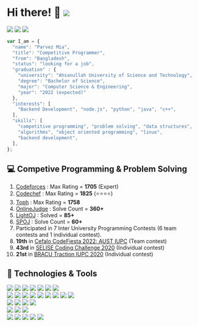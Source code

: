 # Hi there! 👋 ![](https://visitor-badge.laobi.icu/badge?page_id=pz1971.pz1971)
[![](https://img.shields.io/static/v1?logo=gmail&label=%20&message=parvez.pz1971@gmail.com&style=flat-sqaure&color=white&logoColor=red)](mailto:parvez.pz1971@gmail.com)
[![](https://img.shields.io/static/v1?logo=linkedin&label=%20&message=pz1971&style=flat-sqaure&color=white&logoColor=blue)](https://www.linkedin.com/in/pz1971/)
[![](https://img.shields.io/static/v1?logo=twitter&label=%20&message=pz_parvez&style=flat-sqaure&color=white&logoColor=1DA1F2)](https://twitter.com/pz_parvez)

```javascript
var I_am = {
  "name": "Parvez Mia",
  "title": "Competitive Programmer",
  "from": "Bangladesh",
  "status": "looking for a job",
  "graduation" : {
    "university": "Ahsanullah University of Science and Technology",
    "degree": "Bachelor of Science",
    "major": "Computer Science & Engineering",
    "year": "2022 (expected)"
  },
  "interests": [
    "Backend Development", "node.js", "python", "java", "c++",
  ],
  "skills": [
    "competitive programming", "problem solving", "data structures",
    "algorithms", "object oriented programming", "linux",
    "backend development",
  ],
};
```
## 💻 Competive Programming & Problem Solving
1. [Codeforces](https://codeforces.com/profile/pz1971) : Max Rating = **1705** (Expert)
2. [Codechef](https://www.codechef.com/users/pz1971) : Max Rating = **1825** (⭐⭐⭐⭐)
3. [Toph](https://toph.co/u/pz1971) : Max Rating = **1758**
4. [OnlineJudge](https://uhunt.onlinejudge.org/id/971338) : Solve Count = **360+**
5. [LightOJ](https://lightoj.com/user/pz1971) : Solved = **85+**
6. [SPOJ](https://www.spoj.com/users/pz1971) : Solve Count = **60+** 
7. Participated in 7 Inter University Programming Contests (6 team contests and 1 individual contest).
8. **19th** in [Cefalo CodeFiesta 2022: AUST IUPC](https://algo.codemarshal.org/contests/aust-2022/standings) (Team contest)
9.  **43rd** in [SELISE Coding Challenge 2020](https://toph.co/c/selise-coding-challenge-2020/) (Individual contest)
10. **21st** in [BRACU Traction IUPC 2020](https://toph.co/c/bracu-traction-inter-university) (Individual contest)

## 🔧 Technologies & Tools
![](https://img.shields.io/badge/C-00599C?style=for-the-badge&logo=c&logoColor=white)
![](https://img.shields.io/badge/C%2B%2B-00599C?style=for-the-badge&logo=c%2B%2B&logoColor=white)
![](https://img.shields.io/badge/java-%23ED8B00.svg?style=for-the-badge&logo=java&logoColor=white)
![](https://img.shields.io/badge/C%23-239120?style=for-the-badge&logo=c-sharp&logoColor=white)
![](https://img.shields.io/badge/LaTeX-47A141?style=for-the-badge&logo=LaTeX&logoColor=white)
![](https://img.shields.io/badge/Python-FFD43B?style=for-the-badge&logo=python&logoColor=blue)
![](https://img.shields.io/badge/PHP-777BB4?style=for-the-badge&logo=php&logoColor=white)<br>
![](https://img.shields.io/badge/Node.js-339933?style=for-the-badge&logo=nodedotjs&logoColor=white)
![](https://img.shields.io/badge/Express.js-000000?style=for-the-badge&logo=express&logoColor=white)
![](https://img.shields.io/badge/Flask-000000?style=for-the-badge&logo=flask&logoColor=white)
![](https://img.shields.io/badge/.NET-512BD4?style=for-the-badge&logo=dotnet&logoColor=white)
![](https://img.shields.io/badge/Heroku-430098?style=for-the-badge&logo=heroku&logoColor=white)
![](https://img.shields.io/badge/scikit_learn-F7931E?style=for-the-badge&logo=scikit-learn&logoColor=white)
![](https://img.shields.io/badge/Numpy-777BB4?style=for-the-badge&logo=numpy&logoColor=white)
![](https://img.shields.io/badge/Pandas-2C2D72?style=for-the-badge&logo=pandas&logoColor=white)
![](https://img.shields.io/badge/PyTorch-EE4C2C?style=for-the-badge&logo=PyTorch&logoColor=white)<br>
![](https://img.shields.io/badge/VSCode-0078D4?style=for-the-badge&logo=visual%20studio%20code&logoColor=white)
![](https://img.shields.io/badge/Android_Studio-3DDC84?style=for-the-badge&logo=android-studio&logoColor=white)
![](https://img.shields.io/badge/apache%20netbeans-1B6AC6?style=for-the-badge&logo=apache%20netbeans%20IDE&logoColor=white)
![](https://img.shields.io/badge/Colab-F9AB00?style=for-the-badge&logo=googlecolab&color=525252)<br>
![](https://img.shields.io/badge/MongoDB-4EA94B?style=for-the-badge&logo=mongodb&logoColor=white)
![](https://img.shields.io/badge/PLSQL-F80000?style=for-the-badge&logo=oracle&logoColor=black)
![](https://img.shields.io/badge/Microsoft%20SQL%20Server-CC2927?style=for-the-badge&logo=microsoft%20sql%20server&logoColor=white)<br>
![](https://img.shields.io/badge/Ubuntu-E95420?style=for-the-badge&logo=ubuntu&logoColor=white)
![](https://img.shields.io/badge/Windows-0078D6?style=for-the-badge&logo=windows&logoColor=white)
![](https://img.shields.io/badge/manjaro-35BF5C?style=for-the-badge&logo=manjaro&logoColor=white)
![](https://img.shields.io/badge/Fedora-294172?style=for-the-badge&logo=fedora&logoColor=white)
![](https://img.shields.io/badge/Android-3DDC84?style=for-the-badge&logo=android&logoColor=white)